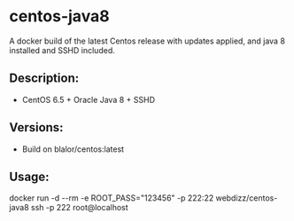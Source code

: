centos-java8
============

A docker build of the latest Centos release with updates applied, and java 8 installed and SSHD included.

Description:
-------------

- CentOS 6.5 + Oracle Java 8 + SSHD

Versions:
-------------

- Build on blalor/centos:latest

Usage:
-------------

docker run -d --rm -e ROOT_PASS="123456" -p 222:22 webdizz/centos-java8
ssh -p 222 root@localhost
